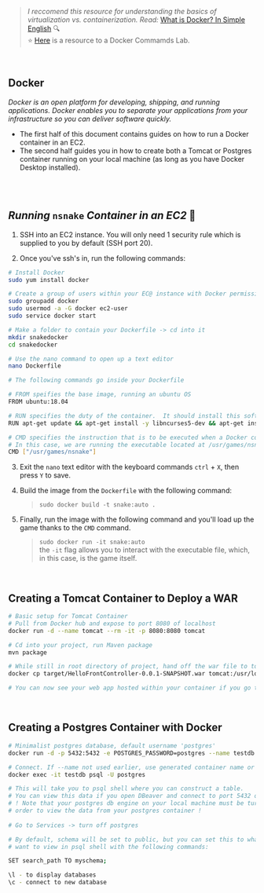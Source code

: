 > *I reccomend this resource for understanding the basics of virtualization vs. containerization.  Read:* [What is Docker? In Simple English](https://blog.usejournal.com/what-is-docker-in-simple-english-a24e8136b90b#:~:text=Terms%20definition,all%20out%20as%20one%20package)    🔍 <br>
> :star: [Here](https://kodekloud.com/courses/970256/lectures/18323815) is a resource to a Docker Commamds Lab.

<br>

## Docker
*Docker is an open platform for developing, shipping, and running applications. Docker enables you to separate your applications from your infrastructure so you can deliver software quickly.*

- The first half of this document contains guides on how to run a Docker container in an EC2.
- The second half guides you in how to create both a Tomcat or Postgres container running on your local machine (as long as you have Docker Desktop installed).

<br>
<br>

## *Running* `nsnake` *Container in an EC2* 🐍

1. SSH into an EC2 instance.  You will only need 1 security rule which is supplied to you by default (SSH port 20).

2. Once you've ssh's in, run the following commands:

``` sh
# Install Docker
sudo yum install docker

# Create a group of users within your EC@ instance with Docker permissions
sudo groupadd docker
sudo usermod -a -G docker ec2-user
sudo service docker start

# Make a folder to contain your Dockerfile -> cd into it
mkdir snakedocker
cd snakedocker

# Use the nano command to open up a text editor
nano Dockerfile

# The following commands go inside your Dockerfile

# FROM speifies the base image, running an ubuntu OS
FROM ubuntu:18.04

# RUN specifies the duty of the container.  It should install this software
RUN apt-get update && apt-get install -y libncurses5-dev && apt-get install -y nsnake

# CMD specifies the instruction that is to be executed when a Docker container starts
# In this case, we are running the executable located at /usr/games/nsnake within the nginx container
CMD ["/usr/games/nsnake"]
```

3. Exit the `nano` text editor with the keyboard commands `ctrl` + `X`, then press `Y` to save.

4. Build the image from the `Dockerfile` with the following command: 
    >`sudo docker build -t snake:auto .`
    
5. Finally, run the image with the following command and you'll load up the game thanks to the `CMD` command.
    >`sudo docker run -it snake:auto` <br>
        the `-it` flag allows you to interact with the executable file, which, in this case, is the game itself.

<br>

## Creating a Tomcat Container to Deploy a WAR
```sh
# Basic setup for Tomcat Container
# Pull from Docker hub and expose to port 8080 of localhost
docker run -d --name tomcat --rm -it -p 8080:8080 tomcat

# Cd into your project, run Maven package
mvn package

# While still in root directory of project, hand off the war file to tomcat to deploy
docker cp target/HelloFrontController-0.0.1-SNAPSHOT.war tomcat:/usr/local/tomcat/webapps

# You can now see your web app hosted within your container if you go to localhost:8080/HelloFrontController-0.0.1-SNAPSHOT
```

<br>

## Creating a Postgres Container with Docker
```sh
# Minimalist postgres database, default username 'postgres'
docker run -d -p 5432:5432 -e POSTGRES_PASSWORD=postgres --name testdb postgres

# Connect. If --name not used earlier, use generated container name or id in place of testdb
docker exec -it testdb psql -U postgres

# This will take you to psql shell where you can construct a table.
# You can view this data if you open DBeaver and connect to port 5432 of localhost
# ! Note that your postgres db engine on your local machine must be turned off in 
# order to view the data from your postgres container !
 
# Go to Services -> turn off postgres

# By default, schema will be set to public, but you can set this to whatever custom schema you
# want to view in psql shell with the following commands:

SET search_path TO myschema;

\l - to display databases
\c - connect to new database
```
